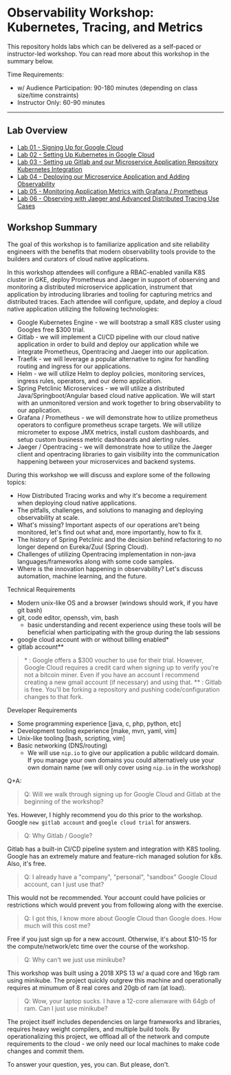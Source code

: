 # Observability Workshop: Kubernetes, Tracing, and Metrics

This repository holds labs which can be delivered as a self-paced or instructor-led workshop. You can read more about this workshop in the summary below.

Time Requirements:

- w/ Audience Participation: 90-180 minutes (depending on class size/time constraints)
- Instructor Only: 60-90 minutes

---

## Lab Overview

- [Lab 01 - Signing Up for Google Cloud](https://gitlab.com/opentracing-workshop/lab-notes/tree/master/lab-01#welcome-to-lab-01-google-cloud-sign-up)
- [Lab 02 - Setting Up Kubernetes in Google Cloud](https://gitlab.com/opentracing-workshop/lab-notes/tree/master/lab-02#welcome-to-lab-02-kubernetes-setup)
- [Lab 03 - Setting up Gitlab and our Microservice Application Repository Kubernetes Integration](https://gitlab.com/opentracing-workshop/lab-notes/tree/master/lab-03#welcome-to-lab-03-gitlab-and-repository-setup)
- [Lab 04 - Deploying our Microservice Application and Adding Observability](https://gitlab.com/opentracing-workshop/lab-notes/tree/master/lab-04#welcome-to-lab-04-deploy-all-the-things)
- [Lab 05 - Monitoring Application Metrics with Grafana / Prometheus](https://gitlab.com/opentracing-workshop/lab-notes/tree/master/lab-05#welcome-to-lab-05-monitor-it)
- [Lab 06 - Observing with Jaeger and Advanced Distributed Tracing Use Cases](https://gitlab.com/opentracing-workshop/lab-notes/tree/master/lab-06#welcome-to-lab-06-observe-it)

## Workshop Summary

The goal of this workshop is to familiarize application and site reliability engineers with the benefits that modern observability tools provide to the builders and curators of cloud native applications.

In this workshop attendees will configure a RBAC-enabled vanilla K8S cluster in GKE, deploy Prometheus and Jaeger in support of observing and monitoring a distributed microservice application, instrument that application by introducing libraries and tooling for capturing metrics and distributed traces. Each attendee will configure, update, and deploy a cloud native application utilizing the following technologies:

* Google Kubernetes Engine - we will bootstrap a small K8S cluster using Googles free $300 trial.
* Gitlab - we will implement a CI/CD pipeline with our cloud native application in order to build and deploy our application while we integrate Prometheus, Opentracing and Jaeger into our application.
* Traefik - we will leverage a popular alternative to nginx for handling routing and ingress for our applications.
* Helm - we will utilize Helm to deploy policies, monitoring services, ingress rules, operators, and our demo application.
* Spring Petclinic Microservices - we will utilize a distributed Java/Springboot/Angular based cloud native application. We will start with an unmonitored version and work together to bring observability to our application.
* Grafana / Prometheus - we will demonstrate how to utilize prometheus operators to configure prometheus scrape targets. We will utilize micrometer to expose JMX metrics, install custom dashboards, and setup custom business metric dashboards and alerting rules.
* Jaeger / Opentracing - we will demonstrate how to utilize the Jaeger client and opentracing libraries to gain visibility into the communication happening between your microservices and backend systems.

During this workshop we will discuss and explore some of the following topics:

* How Distributed Tracing works and why it's become a requirement when deploying cloud native applications.
* The pitfalls, challenges, and solutions to managing and deploying observability at scale.
* What's missing? Important aspects of our operations are't being monitored, let's find out what and, more importantly, how to fix it.
* The history of Spring Petclinic and the decision behind refactoring to no longer depend on Eureka/Zuul (Spring Cloud).
* Challenges of utilizing Opentracing implementation in non-java languages/frameworks along with some code samples.
* Where is the innovation happening in observability? Let's discuss automation, machine learning, and the future.

Technical Requirements

* Modern unix-like OS and a browser (windows should work, if you have git bash)
* git, code editor, openssh, vim, bash
  * basic understanding and recent experience using these tools will be beneficial when participating with the group during the lab sessions
* google cloud account with or without billing enabled*
* gitlab account**

> \* : Google offers a $300 voucher to use for their trial. However, Google Cloud requires a credit card when signing up to verify you're not a bitcoin miner. Even if you have an account I recommend creating a new gmail account (if necessary) and using that.
> \** : Gitlab is free. You'll be forking a repository and pushing code/configuration changes to that fork.

Developer Requirements

* Some programming experience [java, c, php, python, etc]
* Development tooling experience [make, mvn, yaml, vim]
* Unix-like tooling [bash, scripting, vim]
* Basic networking (DNS/routing)
  * We will use `nip.io` to give our application a public wildcard domain. If you manage your own domains you could alternatively use your own domain name (we will only cover using `nip.io` in the workshop)

Q+A:

> Q: Will we walk through signing up for Google Cloud and Gitlab at the beginning of the workshop?

Yes. However, I highly recommend you do this prior to the workshop. Google `new gitlab account` and `google cloud trial` for answers.

> Q: Why Gitlab / Google?

Gitlab has a built-in CI/CD pipeline system and integration with K8S tooling. Google has an extremely mature and feature-rich managed solution for k8s. Also, it's free.

> Q: I already have a "company", "personal", "sandbox" Google Cloud account, can I just use that?

This would not be recommended. Your account could have policies or restrictions which would prevent you from following along with the exercise.

> Q: I got this, I know more about Google Cloud than Google does. How much will this cost me?

Free if you just sign up for a new account. Otherwise, it's about $10-15 for the compute/network/etc time over the course of the workshop.

> Q: Why can't we just use minikube? 

This workshop was built using a 2018 XPS 13 w/ a quad core and 16gb ram using minikube. The project quickly outgrew this machine and operationally requires at minumum of 8 real cores and 20gb of ram (at load).

> Q: Wow, your laptop sucks. I have a 12-core alienware with 64gb of ram. Can I just use minikube?

The project itself includes dependencies on large frameworks and libraries, requires heavy weight compilers, and multiple build tools. By operationalizing this project, we offload all of the network and compute requirements to the cloud - we only need our local machines to make code changes and commit them.

To answer your question, yes, you can. But please, don't.